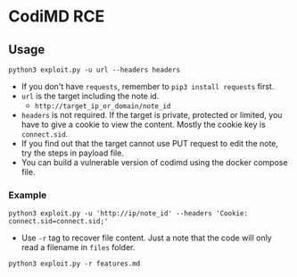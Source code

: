 # CodiMD RCE

## Usage

```bash=
python3 exploit.py -u url --headers headers
```

* If you don't have `requests`, remember to `pip3 install requests` first.
* `url` is the target including the note id.
    * `http://target_ip_or_domain/note_id`
* `headers` is not required. If the target is private, protected or limited, you have to give a cookie to view the content. Mostly the cookie key is `connect.sid`.
* If you find out that the target cannot use PUT request to edit the note, try the steps in payload file.
* You can build a vulnerable version of codimd using the docker compose file. 

### Example 

```bash=
python3 exploit.py -u 'http://ip/note_id' --headers 'Cookie: connect.sid=connect.sid;'
```

* Use `-r` tag to recover file content. Just a note that the code will only read a filename in `files` folder. 

```bash=
python3 exploit.py -r features.md
```